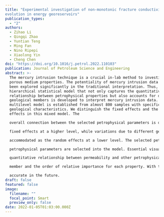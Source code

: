 ```yaml
---
title: "Experimental investigation of non-monotonic fracture conductivity
evolution in energy georeservoirs"
publication_types:
  - "2"
authors:
  - Zihao Li
  - Qingqi Zhao
  - Yuntian Teng
  - Ming Fan
  - Nino Ripepi
  - Xiaolong Yin
  - Cheng Chen
doi: "https://doi.org/10.1016/j.petrol.2022.110103"
publication: Journal of Petroleum Science and Engineering
abstract: >-
  The mercury intrusion technique is a crucial in-lab method to investigate the
  porous medium properties. The potentiality of mercury intrusion data has not
  been explored significantly in the traditional interpretation. Thus, a
  hierarchical statistical model that not only captures the quantitative
  relationship between petrophysical properties but also accounts for different
  geological members is developed to interpret mercury intrusion data. This
  multilevel model is established from almost 800 samples with specific
  geological characteristics. We distinguish the fixed effects and the random
  effects in this mixed model. The

  overall connection between the selected petrophysical parameters is described by the

  fixed effects at a higher level, while variations due to different geological members are

  accommodated as the random effects at a lower level. The selected petrophysical parameters are observed through hypothesis testing and model selection. In this case study, five

  petrophysical parameters are selected into the model. Essential visualizations are also provided to assist the interpretations of the probabilistically model. The final model reveals the

  quantitative relationship between permeability and other petrophysical properties in each

  member and the order of relative importance for each property. With this studied relationship and advanced model, the geological reservoir simulation can be greatly detailed and

  accurate in the future. 
draft: false
featured: false
image:
  filename: ""
  focal_point: Smart
  preview_only: false
date: 2022-01-05T01:03:00.000Z
---
```

